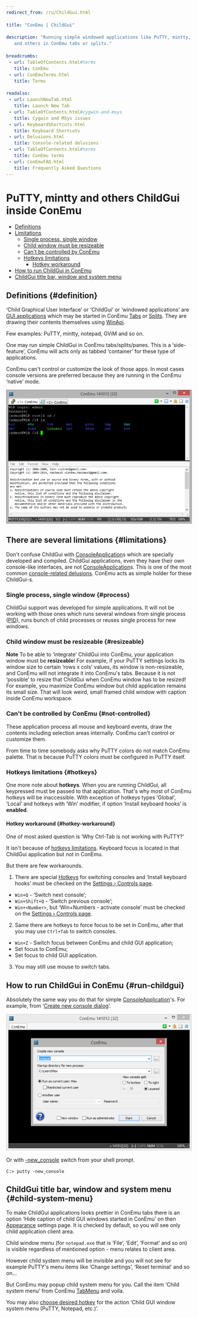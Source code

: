 ```yaml
---
redirect_from: /ru/ChildGui.html

title: "ConEmu | ChildGui"

description: "Running simple windowed applications like PuTTY, mintty, notepad
   and others in ConEmu tabs or splits."

breadcrumbs:
 - url: TableOfContents.html#terms
   title: ConEmu
 - url: ConEmuTerms.html
   title: Terms

readalso:
 - url: LaunchNewTab.html
   title: Launch New Tab
 - url: TableOfContents.html#cygwin-and-msys
   title: Cygwin and MSys issues
 - url: KeyboardShortcuts.html
   title: Keyboard Shortcuts
 - url: Delusions.html
   title: Console-related delusions
 - url: TableOfContents.html#terms
   title: ConEmu terms
 - url: ConEmuFAQ.html
   title: Frequently Asked Questions
---
```


# PuTTY, mintty and others ChildGui inside ConEmu

* [Definitions](#definition)
* [Limitations](#limitations)
  * [Single process, single window](#process)
  * [Child window must be resizeable](#resizeable)
  * [Can't be controlled by ConEmu](#not-controlled)
  * [Hotkeys limitations](#hotkeys)
    * [Hotkey workaround](#hotkey-workaround)
* [How to run ChildGui in ConEmu](#run-childgui)
* [ChildGui title bar, window and system menu](#child-system-menu)



## Definitions   {#definition}

‘Child Graphical User Interface’ or ‘ChildGui’ or ‘windowed applications’ are
[GUI applications](https://en.wikipedia.org/wiki/Graphical_user_interface)
which may be started in ConEmu [Tabs](TabBar.html) or [Splits](SplitScreen.html).
They are drawing their contents themselves using [WinApi](WinApi.html).

Few examples: PuTTY, mintty, notepad, GViM and so on.

One may run simple ChildGui in ConEmu tabs/splits/panes.
This is a ‘side-feature’, ConEmu will acts only as tabbed ‘container’
for these type of applications.

ConEmu can't control or customize the look of those apps.
In most cases console versions are preferred
because they are running in the ConEmu ‘native’ mode.

![PuTTY and Notepad in ConEmu](/img/ConEmuChildGui.png "ConEmu with two ChildGui started in splits")



## There are several limitations   {#limitations}

Don't confuse ChildGui with [ConsoleApplication](ConsoleApplication.html)s
which are specially developed and compiled.
ChildGui applications, even they have their own console-like interfaces,
are not [ConsoleApplication](ConsoleApplication.html)s.
This is one of the most common [console-related delusions](Delusions.html).
ConEmu acts as simple holder for these ChildGui-s.


### Single process, single window   {#process}

ChildGui support was developed for simple applications.
It will not be working with those ones which runs several
windows from single process ([PID](https://en.wikipedia.org/wiki/Process_identifier)),
runs bunch of child processes or reuses single process for new windows.



### Child window must be resizeable   {#resizeable}

**Note** To be able to ‘integrate’ ChildGui into ConEmu, your application window must be **resizeable**!
For example, if your PuTTY settings locks its window size to certain ‘rows x cols’ values,
its window is non-resizeable, and ConEmu will not integrate it into ConEmu's tabs.
Because it is not ‘possible’ to resize that ChildGui when ConEmu window has to be resized!
For example, you maximize ConEmu window but child application remains its small size.
That will look weird, small framed child window with caption inside ConEmu workspace.



### Can't be controlled by ConEmu   {#not-controlled}

These application process all mouse and keyboard events, draw the contents
including selection areas internally. ConEmu can't control or customize them.

From time to time somebody asks why PuTTY colors do not match ConEmu palette.
That is because PuTTY colors must be configured in PuTTY itself.



### Hotkeys limitations   {#hotkeys}

One more note about **hotkeys**. When you are running ChildGui, all keypressed must be passed to that application.
That's why most of ConEmu hotkeys will be inaccessible.
With exception of hotkeys types ‘Global’, ‘Local’ and hotkeys with ‘Win’ modifier,
if option ‘Install keyboard hooks’ is **enabled**. 



#### Hotkey workaround  {#hotkey-workaround}

One of most asked question is ‘Why Ctrl-Tab is not working with PuTTY?’

It isn't because of <a href="#limitations">hotkeys limitations</a>.
Keyboard focus is located in that ChildGui application but not in ConEmu.

But there are few workarounds.

1. There are special [Hotkeys](SettingsHotkeys.html) for switching consoles and
   ‘Install keyboard hooks’ must be checked on the [Settings › Controls page](SettingsControls.html).
  * `Win+Q` - ‘Switch next console’;
  * `Win+Shift+Q` - ‘Switch previous console’;
  * `Win+<Number>`, but ‘Win+Numbers - activate console’ must be checked on the [Settings › Controls page](SettingsControls.html).
2. Same there are hotkeys to force focus to be set in ConEmu, after that you may use `Ctrl+Tab` to switch consoles.
  * `Win+Z` - Switch focus between ConEmu and child GUI application;
  * Set focus to ConEmu;
  * Set focus to child GUI application.
3. You may still use mouse to switch tabs.



## How to run ChildGui in ConEmu   {#run-childgui}

Absolutely the same way you do that for simple [ConsoleApplication](ConsoleApplication.html)'s.
For example, from ‘[Create new console dialog](LaunchNewTab.html)’.

![Start ChildGui in Tab](/img/ConEmuChildGui2.png "Running ChildGui in ConEmu")

Or with [-new_console](NewConsole.html) switch from your shell prompt.

~~~
C:> putty -new_console
~~~



## ChildGui title bar, window and system menu   {#child-system-menu}

To make ChildGui applications looks prettier in ConEmu tabs
there is an option ‘Hide caption of child GUI windows started in ConEmu’
on then [Appearance](SettingsAppearance.html) settings page.
It is checked by default, so you will see only child application client area.

Child window menu (for `notepad.exe` that is ‘File’, ‘Edit’, ‘Format’ and so on)
is visible regardless of mentioned option - menu relates to client area.

However child system menu will be invisible and you will not see for example
PuTTY's menu items like ‘Change settings’, ‘Reset terminal’ and so on...

But ConEmu may popup child system menu for you.
Call the item ‘Child system menu’ from ConEmu [TabMenu](TabMenu.html)
and voila.

You may also [choose desired hotkey](SettingsHotkeys.html) for the action
‘Child GUI window system menu (PuTTY, Notepad, etc.)’.
